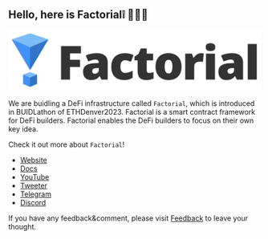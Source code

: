 ## Hello, here is Factorial❕ 👋👋👋

<!--

**Here are some ideas to get you started:**

🙋‍♀️ A short introduction - what is your organization all about?
🌈 Contribution guidelines - how can the community get involved?
👩‍💻 Useful resources - where can the community find your docs? Is there anything else the community should know?
🍿 Fun facts - what does your team eat for breakfast?
🧙 Remember, you can do mighty things with the power of [Markdown](https://docs.github.com/github/writing-on-github/getting-started-with-writing-and-formatting-on-github/basic-writing-and-formatting-syntax)
-->

![](factorial_logo.png)

We are buidling a DeFi infrastructure called `Factorial`, which is introduced in BUIDLathon of ETHDenver2023.
Factorial is a smart contract framework for DeFi builders.
Factorial enables the DeFi builders to focus on their own key idea.

Check it out more about `Factorial`!

- [Website](https://factorial-1.gitbook.io/factorial) 
- [Docs](https://factorial-1.gitbook.io/factorial)
- [YouTube](https://www.youtube.com/channel/UC8s9PaQbGHehm5dtU_sOJdQ)
- [Tweeter](https://twitter.com/FactorialFi)
- [Telegram](https://t.me/factorialfi)
- [Discord](https://discord.gg/zggTQdDtZM)

If you have any feedback&comment, please visit [Feedback](https://airtable.com/shrI1qTxflZLGLmMK) to leave your thought.
